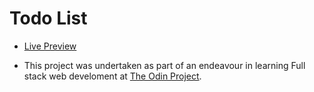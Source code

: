 # Todo List

- [Live Preview](https://vkilng.github.io/odin-todo-list)

- This project was undertaken as part of an endeavour in learning Full stack web develoment at [The Odin Project](https://theodinproject.com).